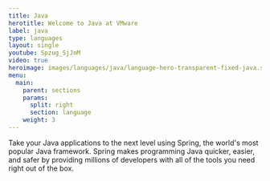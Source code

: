 ```yaml
---
title: Java
herotitle: Welcome to Java at VMware
label: java
type: languages
layout: single
youtube: Spzug_SjJnM
video: true
heroimage: images/languages/java/language-hero-transparent-fixed-java.svg
menu:
  main:
    parent: sections
    params:
      split: right
      section: language
    weight: 3
---
```


Take your Java applications to the next level using Spring, the world's most popular Java framework. Spring makes programming Java quicker, easier, and safer by providing millions of developers with all of the tools you need right out of the box.
